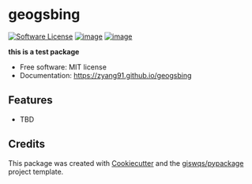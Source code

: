 # geogsbing

[![Software License](https://img.shields.io/badge/license-MIT-green.svg)](LICENSE)
[![image](https://img.shields.io/pypi/v/geogsbing.svg)](https://pypi.python.org/pypi/geogsbing)
[![image](https://img.shields.io/conda/vn/conda-forge/geogsbing.svg)](https://anaconda.org/conda-forge/geogsbing)


**this is a test package**


-   Free software: MIT license
-   Documentation: https://zyang91.github.io/geogsbing
    

## Features

-   TBD

## Credits

This package was created with [Cookiecutter](https://github.com/cookiecutter/cookiecutter) and the [giswqs/pypackage](https://github.com/giswqs/pypackage) project template.
